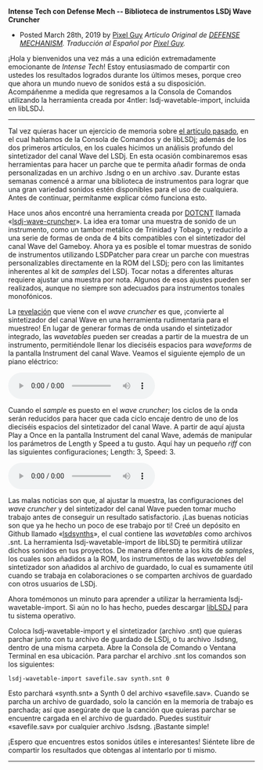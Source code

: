 **Intense Tech con Defense Mech -- Biblioteca de instrumentos LSDj Wave Cruncher**
- Posted March 28th, 2019 by [Pixel
Guy](https://apixelguy.com "Posts by Pixel Guy")
*Artículo Original de [DEFENSE
MECHANISM](../en/05-lsdj-wave-cruncher-instrument-library.md.html). Traducción al
Español por [Pixel Guy](https://apixelguy.com).*

¡Hola y bienvenidos una vez más a una edición extremadamente emocionante
de *Intense Tech*! Estoy entusiasmado de compartir con ustedes los
resultados logrados durante los últimos meses, porque creo que ahora un
mundo nuevo de sonidos está a su disposición. Acompáñenme a medida que
regresamos a la Consola de Comandos utilizando la herramienta creada por
4ntler: lsdj-wavetable-import, incluida en libLSDJ.

------------------------------------------------------------------------

Tal vez quieras hacer un ejercicio de memoria sobre [el artículo
pasado](04-organiza-tus-archivos-de-guardado-con-liblsdj.md.html), en el cual
hablamos de la Consola de Comandos y de libLSDj; además de los dos
primeros artículos, en los cuales hicimos un análisis profundo del
sintetizador del canal Wave del LSDj. En esta ocasión combinaremos esas
herramientas para hacer un parche que te permita añadir formas de onda
personalizadas en un archivo .lsdng o en un archivo .sav. Durante estas
semanas comencé a armar una biblioteca de instrumentos para lograr que
una gran variedad sonidos estén disponibles para el uso de cualquiera.
Antes de continuar, permítanme explicar cómo funciona esto.

Hace unos años encontré una herramienta creada por [DOTCNT](https://soundcloud.com/dotcnt) llamada
«[lsdj-wave-cruncher](https://github.com/iLambda/lsdj-wave-cruncher)». La idea era tomar una muestra de sonido de un
instrumento, como un tambor metálico de Trinidad y Tobago, y reducirlo a
una serie de formas de onda de 4 bits compatibles con el sintetizador
del canal Wave del Gameboy. Ahora ya es posible el tomar muestras de
sonido de instrumentos utilizando LSDPatcher para crear un parche con
muestras personalizables directamente en la ROM del LSDj; pero con las
limitantes inherentes al kit de *samples* del LSDj. Tocar notas a
diferentes alturas requiere ajustar una muestra por nota. Algunos de
esos ajustes pueden ser realizados, aunque no siempre son adecuados para
instrumentos tonales monofónicos.

La [revelación](https://www.penzeys.com) que viene con el *wave
cruncher* es que, ¡convierte al sintetizador del canal Wave en una
herramienta rudimentaria para el muestreo! En lugar de generar formas de
onda usando el sintetizador integrado, las *wavetables* pueden ser
creadas a partir de la muestra de un instrumento, permitiéndole llenar
los dieciséis espacios para *waveforms* de la pantalla Instrument del
canal Wave. Veamos el siguiente ejemplo de un piano eléctrico:

![Muestra de un piano eléctrico FM](../media/epiano.mp3)

Cuando el *sample* es puesto en el *wave cruncher*; los ciclos de la
onda serán reducidos para hacer que cada ciclo encaje dentro de uno de
los dieciséis espacios del sintetizador del canal Wave. A partir de aquí
ajusta Play a Once en la pantalla Instrument del canal Wave, además de
manipular los parámetros de Length y Speed a tu gusto. Aquí hay un
pequeño *riff* con las siguientes configuraciones; Length: 3, Speed: 3.

![Piano eléctrico reducido a un instrumento de ondas de 4 bits en LSDj](../media/epiano2.mp3)

Las malas noticias son que, al ajustar la muestra, las configuraciones
del *wave cruncher* y del sintetizador del canal Wave pueden tomar mucho
trabajo antes de conseguir un resultado satisfactorio. ¡Las buenas
noticias son que ya he hecho un poco de ese trabajo por ti! Creé un
depósito en Github llamado
«[lsdsynths](https://github.com/psgcabal/lsdjsynths)», el cual contiene
las *wavetables* como archivos .snt. La herramienta
lsdj-wavetable-import de libLSDj te permitirá utilizar dichos sonidos en
tus proyectos. De manera diferente a los kits de *samples*, los cuales
son añadidos a la ROM, los instrumentos de las *wavetables* del
sintetizador son añadidos al archivo de guardado, lo cual es sumamente
útil cuando se trabaja en colaboraciones o se comparten archivos de
guardado con otros usuarios de LSDj.

Ahora tomémonos un minuto para aprender a utilizar la herramienta
lsdj-wavetable-import. Si aún no lo has hecho, puedes descargar
[libLSDJ](https://github.com/stijnfrishert/liblsdj/releases) para tu
sistema operativo.

Coloca lsdj-wavetable-import y el sintetizador (archivo .snt) que
quieras parchar junto con tu archivo de guardado de LSDj, o tu archivo
.lsdsng, dentro de una misma carpeta. Abre la Consola de Comando o
Ventana Terminal en esa ubicación. Para parchar el archivo .snt los
comandos son los siguientes:

`lsdj-wavetable-import savefile.sav synth.snt 0`

Esto parchará «synth.snt» a Synth 0 del archivo «savefile.sav». Cuando
se parcha un archivo de guardado, solo la canción en la memoria de
trabajo es parchada; así que asegúrate de que la canción que quieras
parchar se encuentre cargada en el archivo de guardado. Puedes sustituir
«savefile.sav» por cualquier archivo .lsdsng. ¡Bastante simple!

¡Espero que encuentres estos sonidos útiles e interesantes! Siéntete
libre de compartir los resultados que obtengas al intentarlo por ti
mismo.

------------------------------------------

